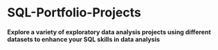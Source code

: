 # SQL-Portfolio-Projects

#### Explore a variety of exploratory data analysis projects using different datasets to enhance your SQL skills in data analysis
